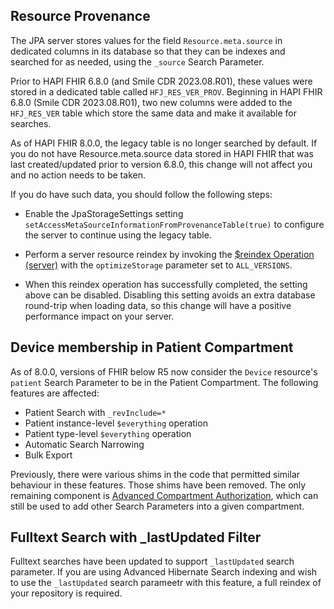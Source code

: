 ## Resource Provenance

The JPA server stores values for the field `Resource.meta.source` in dedicated columns in its database so that they can be indexes and searched for as needed, using the `_source` Search Parameter.

Prior to HAPI FHIR 6.8.0 (and Smile CDR 2023.08.R01), these values were stored in a dedicated table called `HFJ_RES_VER_PROV`. Beginning in HAPI FHIR 6.8.0 (Smile CDR 2023.08.R01), two new columns were added to the `HFJ_RES_VER`
table which store the same data and make it available for searches.

As of HAPI FHIR 8.0.0, the legacy table is no longer searched by default. If you do not have Resource.meta.source data stored in HAPI FHIR that was last created/updated prior to version 6.8.0, this change will not affect you and no action needs to be taken.

If you do have such data, you should follow the following steps:

* Enable the JpaStorageSettings setting `setAccessMetaSourceInformationFromProvenanceTable(true)` to configure the server to continue using the legacy table.

* Perform a server resource reindex by invoking the [$reindex Operation (server)](https://smilecdr.com/docs/fhir_repository/search_parameter_reindexing.html#reindex-server) with the `optimizeStorage` parameter set to `ALL_VERSIONS`. 

* When this reindex operation has successfully completed, the setting above can be disabled. Disabling this setting avoids an extra database round-trip when loading data, so this change will have a positive performance impact on your server.

## Device membership in Patient Compartment

As of 8.0.0, versions of FHIR below R5 now consider the `Device` resource's `patient` Search Parameter to be in the Patient Compartment. The following features are affected:

- Patient Search with `_revInclude=*`
- Patient instance-level `$everything` operation
- Patient type-level `$everything` operation
- Automatic Search Narrowing
- Bulk Export

Previously, there were various shims in the code that permitted similar behaviour in these features. Those shims have been removed. The only remaining component is [Advanced Compartment Authorization](/hapi-fhir/docs/security/authorization_interceptor.html#advanced-compartment-authorization), which can still be used 
to add other Search Parameters into a given compartment.

## Fulltext Search with _lastUpdated Filter

Fulltext searches have been updated to support `_lastUpdated` search parameter. If you are using Advanced Hibernate Search indexing and wish to use the `_lastUpdated` search parameetr with this feature, a full reindex of your repository is required.
